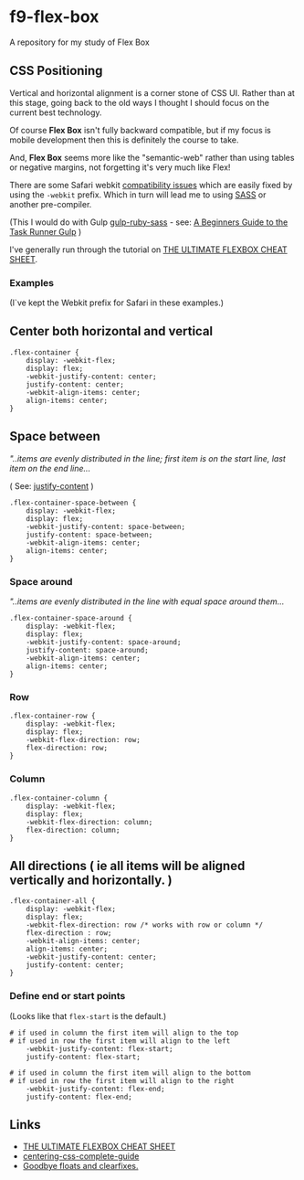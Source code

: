 # f9-flex-box
A repository for my study of Flex Box

## CSS Positioning

Vertical and horizontal alignment is a corner stone of CSS UI. Rather than at this stage, going back to the old ways I thought I should focus on the current best technology.

Of course **Flex Box** isn't fully backward compatible, but if my focus is mobile development then this is definitely the course to take.

And, **Flex Box** seems more like the "semantic-web" rather than using tables or negative margins, not forgetting it's very much like Flex!

There are some Safari webkit [compatibility issues](http://caniuse.com/#feat=flexbox) which are easily fixed by using the <code>-webkit</code> prefix. Which in turn will lead me to using [SASS](http://sass-lang.com) or another pre-compiler.

(This I would do with Gulp [gulp-ruby-sass](https://github.com/sindresorhus/gulp-ruby-sass) - see: [A Beginners Guide to the Task Runner Gulp](http://andy-carter.com/blog/a-beginners-guide-to-the-task-runner-gulp) )

I've generally run through the tutorial on [THE ULTIMATE FLEXBOX CHEAT SHEET](http://www.sketchingwithcss.com/samplechapter/cheatsheet.html).


### Examples

(I`ve kept the Webkit prefix for Safari in these examples.)

## Center both horizontal and vertical

```
.flex-container {
    display: -webkit-flex;
    display: flex;
    -webkit-justify-content: center;
    justify-content: center;
    -webkit-align-items: center;
    align-items: center;
}
```

## Space between

<cite>"..items are evenly distributed in the line; first item is on the start line, last item on the end line...<cite>

( See: [justify-content](http://css-tricks.com/almanac/properties/j/justify-content/) )

```
.flex-container-space-between {
    display: -webkit-flex;
    display: flex;
    -webkit-justify-content: space-between;
    justify-content: space-between;
    -webkit-align-items: center;
    align-items: center;
}
```

### Space around

<cite>"..items are evenly distributed in the line with equal space around them...<cite>

```
.flex-container-space-around {
    display: -webkit-flex;
    display: flex;
    -webkit-justify-content: space-around;
    justify-content: space-around;
    -webkit-align-items: center;
    align-items: center;
}
```

### Row


```
.flex-container-row {
    display: -webkit-flex;
    display: flex;
    -webkit-flex-direction: row;
    flex-direction: row;
}

```


### Column


```
.flex-container-column {
    display: -webkit-flex;
    display: flex;
    -webkit-flex-direction: column;
    flex-direction: column;
}

```

## All directions ( ie all items will be aligned vertically and horizontally. )

```
.flex-container-all {
    display: -webkit-flex;
    display: flex;
    -webkit-flex-direction: row /* works with row or column */
    flex-direction : row;
    -webkit-align-items: center;
    align-items: center;
    -webkit-justify-content: center;
    justify-content: center;
}
```

### Define end or start points

(Looks like that `flex-start` is the default.)

```
# if used in column the first item will align to the top
# if used in row the first item will align to the left
    -webkit-justify-content: flex-start;
    justify-content: flex-start;

```

```
# if used in column the first item will align to the bottom
# if used in row the first item will align to the right
    -webkit-justify-content: flex-end;
    justify-content: flex-end;
```


## Links

* [THE ULTIMATE FLEXBOX CHEAT SHEET](http://www.sketchingwithcss.com/samplechapter/cheatsheet.html)
* [centering-css-complete-guide](http://css-tricks.com/centering-css-complete-guide/)
* [Goodbye floats and clearfixes.](http://www.sketchingwithcss.com/flexbox-tutorial/)
